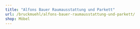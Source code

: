 ```yaml
---
title: "Alfons Bauer Raumausstattung und Parkett"
url: /bruckmuehl/alfons-bauer-raumausstattung-und-parkett/
shop: Möbel
---
```

